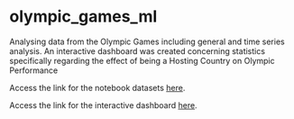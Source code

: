 # olympic_games_ml
Analysing data from the Olympic Games including general and time series analysis. An interactive dashboard was created concerning statistics specifically regarding the effect of being a Hosting Country on Olympic Performance

Access the link for the notebook datasets [here](https://drive.google.com/drive/folders/1Q1r_4hvs329MCXh2EBsSHr5uBDwgAVJp?usp=sharing).

Access the link for the interactive dashboard [here](https://drive.google.com/drive/folders/1fa0hdnmtcC0VrvHsFmUrXLuuxMMZuA0G?usp=sharing).
